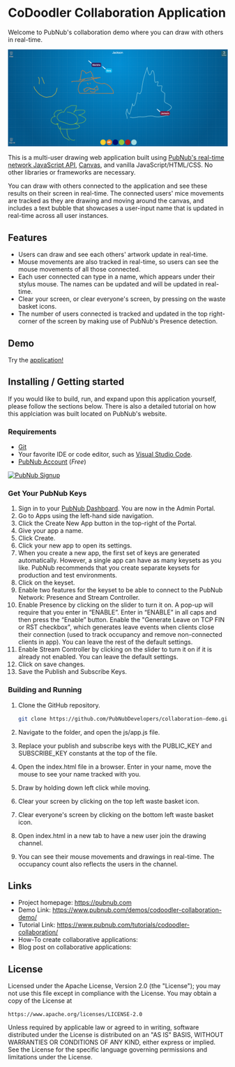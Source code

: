 CoDoodler Collaboration Application
===================================

Welcome to PubNub's collaboration demo where you can draw with others in real-time.

<img src="/images/demo-example.png"/>

This is a multi-user drawing web application built using [PubNub's real-time network JavaScript API](https://www.pubnub.com/docs/sdks/javascript), [Canvas](https://developer.mozilla.org/en-US/docs/Web/API/Canvas_API/Tutorial), and vanilla JavaScript/HTML/CSS. No other libraries or frameworks are necessary.

You can draw with others connected to the application and see these results on their screen in real-time. The connected users' mice movements are tracked as they are drawing and moving around the canvas, and includes a text bubble that showcases a user-input name that is updated in real-time across all user instances.

## Features

* Users can draw and see each others' artwork update in real-time.
* Mouse movements are also tracked in real-time, so users can see the mouse movements of all those connected.
* Each user connected can type in a name, which appears under their stylus mouse. The names can be updated and will be updated in real-time.
* Clear your screen, or clear everyone's screen, by pressing on the waste basket icons.
* The number of users connected is tracked and updated in the top right-corner of the screen by making use of PubNub's Presence detection.

## Demo
Try the [application!](www.pubnub.com/demos/codoodler-collaboration-demo/)

## Installing / Getting started
If you would like to build, run, and expand upon this application yourself, please follow the sections below. There is also a detailed tutorial on how this applciation was built located on PubNub's website.

### Requirements
- [Git](https://www.atlassian.com/git/tutorials/install-git)
- Your favorite IDE or code editor, such as [Visual Studio Code](https://code.visualstudio.com/).
- [PubNub Account](#pubnub-account) (*Free*)

<a href="https://dashboard.pubnub.com/signup">
	<img alt="PubNub Signup" src="https://i.imgur.com/og5DDjf.png" width=260 height=97/>
</a>

### Get Your PubNub Keys
1. Sign in to your [PubNub Dashboard](https://admin.pubnub.com/). You are now in the Admin Portal.
2. Go to Apps using the left-hand side navigation.
3. Click the Create New App button in the top-right of the Portal.
4. Give your app a name.
5. Click Create.
6. Click your new app to open its settings.
7. When you create a new app, the first set of keys are generated automatically. However, a single app can have as many keysets as you like. PubNub recommends that you create separate keysets for production and test environments.
8. Click on the keyset.
9. Enable two features for the keyset to be able to connect to the PubNub Network: Presence and Stream Controller.
10. Enable Presence by clicking on the slider to turn it on. A pop-up will require that you enter in “ENABLE”. Enter in “ENABLE” in all caps and then press the “Enable” button. Enable the "Generate Leave on TCP FIN or RST checkbox", which generates leave events when clients close their connection (used to track occupancy and remove non-connected clients in app). You can leave the rest of the default settings.
11. Enable Stream Controller by clicking on the slider to turn it on if it is already not enabled. You can leave the default settings.
12. Click on save changes.
13. Save the Publish and Subscribe Keys.

### Building and Running
1. Clone the GitHub repository.

	```bash
	git clone https://github.com/PubNubDevelopers/collaboration-demo.git
	```
2. Navigate to the folder, and open the js/app.js file.
3. Replace your publish and subscribe keys with the PUBLIC_KEY and SUBSCRIBE_KEY constants at the top of the file.
4. Open the index.html file in a browser. Enter in your name, move the mouse to see your name tracked with you.
5. Draw by holding down left click while moving.
6. Clear your screen by clicking on the top left waste basket icon.
7. Clear everyone's screen by clicking on the bottom left waste basket icon.
8. Open index.html in a new tab to have a new user join the drawing channel.
9. You can see their mouse movements and drawings in real-time. The occupancy count also reflects the users in the channel.

## Links

- Project homepage: https://pubnub.com
- Demo Link: https://www.pubnub.com/demos/codoodler-collaboration-demo/
- Tutorial Link: https://www.pubnub.com/tutorials/codoodler-collaboration/
- How-To create collaborative applications:
- Blog post on collaborative applications:

## License
Licensed under the Apache License, Version 2.0 (the "License");
you may not use this file except in compliance with the License.
You may obtain a copy of the License at

    https://www.apache.org/licenses/LICENSE-2.0

Unless required by applicable law or agreed to in writing, software
distributed under the License is distributed on an "AS IS" BASIS,
WITHOUT WARRANTIES OR CONDITIONS OF ANY KIND, either express or implied.
See the License for the specific language governing permissions and
limitations under the License.
```
